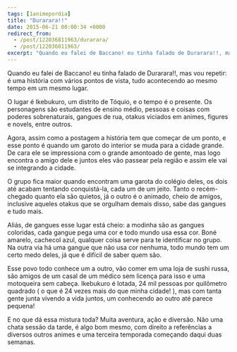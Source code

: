 ```yaml
---
tags: [1animepordia]
title: "Durarara!!"
date: 2015-06-21 00:00:34 +0000
redirect_from:
  - /post/122036811963/durarara/
  - /post/122036811963/
excerpt: "Quando eu falei de Baccano! eu tinha falado de Durarara!!, mas vou repetir: é uma história com vários pontos de vista, tudo acontecendo ao mesmo tempo em um mesmo lugar."
---
```


Quando eu falei de Baccano! eu tinha falado de Durarara!!, mas vou
repetir: é uma história com vários pontos de vista, tudo acontecendo ao
mesmo tempo em um mesmo lugar.

O lugar é Ikebukuro, um distrito de Tóquio, e o tempo é o presente. Os
personagens são estudantes de ensino médio, pessoas e coisas com poderes
sobrenaturais, gangues de rua, otakus viciados em animes, figures e
novels, entre outros.

Agora, assim como a postagem a história tem que começar de um ponto, e
esse ponto é quando um garoto do interior se muda para a cidade grande.
De cara ele se impressiona com o grande amontoado de gente, mas logo
encontra o amigo dele e juntos eles vão passear pela região e assim ele
vai se integrando a cidade.

O grupo fica maior quando encontram uma garota do colégio deles, os dois
até acabam tentando conquistá-la, cada um de um jeito. Tanto o
recém-chegado quanto ela são quietos, já o outro é o animado, cheio de
amigos, inclusive aqueles otakus que se orgulham demais disso, sabe das
gangues e tudo mais.

Aliás, de gangues esse lugar está cheio: a modinha são as gangues
coloridas, cada gangue pega uma cor e todo mundo usa essa cor. Boné
amarelo, cachecol azul, qualquer coisa serve para te identificar no
grupo. Na outra via há uma gangue que não usa cor nenhuma, todo mundo
tem um certo medo deles, já que é difícil de saber quem são.

Esse povo todo conhece um a outro, vão comer em uma loja de sushi russa,
são amigos de um casal de um médico sem licença para isso e uma
motoqueira sem cabeça. Ikebukuro é lotada, 24 mil pessoas por quilômetro
quadrado ( o que é 24 vezes mais do que minha cidade! ), mas com tanta
gente junta vivendo a vida juntos, um conhecendo ao outro até parece
pequena!

E no que dá essa mistura toda? Muita aventura, ação e diversão. Não uma
chata sessão da tarde, é algo bom mesmo, com direito a referências a
diversos outros animes e uma terceira temporada começando daqui duas
semanas.


